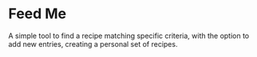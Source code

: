 # Feed Me
A simple tool to find a recipe matching specific criteria, with the option to add new entries, creating a personal set of recipes.
